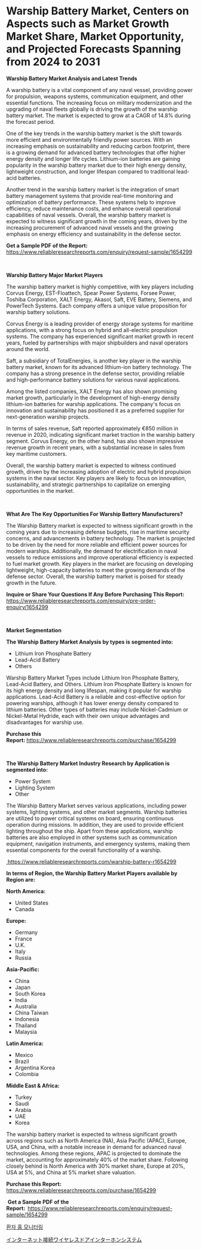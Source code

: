 <p><h1>Warship Battery Market, Centers on Aspects such as Market Growth Market Share, Market Opportunity, and Projected Forecasts Spanning from 2024 to 2031</h1></p><p><strong>Warship Battery Market Analysis and Latest Trends</strong></p>
<p><p>A warship battery is a vital component of any naval vessel, providing power for propulsion, weapons systems, communication equipment, and other essential functions. The increasing focus on military modernization and the upgrading of naval fleets globally is driving the growth of the warship battery market. The market is expected to grow at a CAGR of 14.8% during the forecast period.</p><p>One of the key trends in the warship battery market is the shift towards more efficient and environmentally friendly power sources. With an increasing emphasis on sustainability and reducing carbon footprint, there is a growing demand for advanced battery technologies that offer higher energy density and longer life cycles. Lithium-ion batteries are gaining popularity in the warship battery market due to their high energy density, lightweight construction, and longer lifespan compared to traditional lead-acid batteries.</p><p>Another trend in the warship battery market is the integration of smart battery management systems that provide real-time monitoring and optimization of battery performance. These systems help to improve efficiency, reduce maintenance costs, and enhance overall operational capabilities of naval vessels. Overall, the warship battery market is expected to witness significant growth in the coming years, driven by the increasing procurement of advanced naval vessels and the growing emphasis on energy efficiency and sustainability in the defense sector.</p></p>
<p><strong>Get a Sample PDF of the Report:&nbsp;</strong> <a href="https://www.reliableresearchreports.com/enquiry/request-sample/1654299">https://www.reliableresearchreports.com/enquiry/request-sample/1654299</a></p>
<p>&nbsp;</p>
<p><strong>Warship Battery Major Market Players</strong></p>
<p><p>The warship battery market is highly competitive, with key players including Corvus Energy, EST-Floattech, Spear Power Systems, Forsee Power, Toshiba Corporation, XALT Energy, Akasol, Saft, EVE Battery, Siemens, and PowerTech Systems. Each company offers a unique value proposition for warship battery solutions.</p><p>Corvus Energy is a leading provider of energy storage systems for maritime applications, with a strong focus on hybrid and all-electric propulsion systems. The company has experienced significant market growth in recent years, fueled by partnerships with major shipbuilders and naval operators around the world.</p><p>Saft, a subsidiary of TotalEnergies, is another key player in the warship battery market, known for its advanced lithium-ion battery technology. The company has a strong presence in the defense sector, providing reliable and high-performance battery solutions for various naval applications.</p><p>Among the listed companies, XALT Energy has also shown promising market growth, particularly in the development of high-energy density lithium-ion batteries for warship applications. The company's focus on innovation and sustainability has positioned it as a preferred supplier for next-generation warship projects.</p><p>In terms of sales revenue, Saft reported approximately €850 million in revenue in 2020, indicating significant market traction in the warship battery segment. Corvus Energy, on the other hand, has also shown impressive revenue growth in recent years, with a substantial increase in sales from key maritime customers.</p><p>Overall, the warship battery market is expected to witness continued growth, driven by the increasing adoption of electric and hybrid propulsion systems in the naval sector. Key players are likely to focus on innovation, sustainability, and strategic partnerships to capitalize on emerging opportunities in the market.</p></p>
<p>&nbsp;</p>
<p><strong>What Are The Key Opportunities For Warship Battery Manufacturers?</strong></p>
<p><p>The Warship Battery market is expected to witness significant growth in the coming years due to increasing defense budgets, rise in maritime security concerns, and advancements in battery technology. The market is projected to be driven by the need for more reliable and efficient power sources for modern warships. Additionally, the demand for electrification in naval vessels to reduce emissions and improve operational efficiency is expected to fuel market growth. Key players in the market are focusing on developing lightweight, high-capacity batteries to meet the growing demands of the defense sector. Overall, the warship battery market is poised for steady growth in the future.</p></p>
<p><strong>Inquire or Share Your Questions If Any Before Purchasing This Report:</strong> <a href="https://www.reliableresearchreports.com/enquiry/pre-order-enquiry/1654299">https://www.reliableresearchreports.com/enquiry/pre-order-enquiry/1654299</a></p>
<p>&nbsp;</p>
<p><strong>Market Segmentation</strong></p>
<p><strong>The Warship Battery Market Analysis by types is segmented into:</strong></p>
<p><ul><li>Lithium Iron Phosphate Battery</li><li>Lead-Acid Battery</li><li>Others</li></ul></p>
<p><p>Warship Battery Market Types include Lithium Iron Phosphate Battery, Lead-Acid Battery, and Others. Lithium Iron Phosphate Battery is known for its high energy density and long lifespan, making it popular for warship applications. Lead-Acid Battery is a reliable and cost-effective option for powering warships, although it has lower energy density compared to lithium batteries. Other types of batteries may include Nickel-Cadmium or Nickel-Metal Hydride, each with their own unique advantages and disadvantages for warship use.</p></p>
<p><strong>Purchase this Report:&nbsp;</strong><a href="https://www.reliableresearchreports.com/purchase/1654299">https://www.reliableresearchreports.com/purchase/1654299</a></p>
<p>&nbsp;</p>
<p><strong>The Warship Battery Market Industry Research by Application is segmented into:</strong></p>
<p><ul><li>Power System</li><li>Lighting System</li><li>Other</li></ul></p>
<p><p>The Warship Battery Market serves various applications, including power systems, lighting systems, and other market segments. Warship batteries are utilized to power critical systems on board, ensuring continuous operation during missions. In addition, they are used to provide efficient lighting throughout the ship. Apart from these applications, warship batteries are also employed in other systems such as communication equipment, navigation instruments, and emergency systems, making them essential components for the overall functionality of a warship.</p></p>
<p><a href="https://www.reliableresearchreports.com/warship-battery-r1654299">&nbsp;https://www.reliableresearchreports.com/warship-battery-r1654299</a></p>
<p><strong>In terms of Region, the Warship Battery Market Players available by Region are:</strong></p>
<p>
    <p> <strong> North America: </strong>
        <ul>
            <li>United States</li>
            <li>Canada</li>
        </ul>
        </p> 
    <p> <strong> Europe: </strong>
        <ul>
            <li>Germany</li>
            <li>France</li>
            <li>U.K.</li>
            <li>Italy</li>
            <li>Russia</li>
        </ul>
        </p> 
    <p> <strong> Asia-Pacific: </strong>
        <ul>
            <li>China</li>
            <li>Japan</li>
            <li>South Korea</li>
            <li>India</li>
            <li>Australia</li>
            <li>China Taiwan</li>
            <li>Indonesia</li>
            <li>Thailand</li>
            <li>Malaysia</li>
        </ul>
        </p> 
    <p> <strong> Latin America: </strong>
        <ul>
            <li>Mexico</li>
            <li>Brazil</li>
            <li>Argentina Korea</li>
            <li>Colombia</li>
        </ul>
        </p> 
    <p> <strong> Middle East & Africa: </strong>
        <ul>
            <li>Turkey</li>
            <li>Saudi</li>
            <li>Arabia</li>
            <li>UAE</li>
            <li>Korea</li>
        </ul>
    </p>
    </p>
<p><p>The warship battery market is expected to witness significant growth across regions such as North America (NA), Asia Pacific (APAC), Europe, USA, and China, with a notable increase in demand for advanced naval technologies. Among these regions, APAC is projected to dominate the market, accounting for approximately 40% of the market share. Following closely behind is North America with 30% market share, Europe at 20%, USA at 5%, and China at 5% market share valuation.</p></p>
<p><strong>Purchase this Report: </strong><a href="https://www.reliableresearchreports.com/purchase/1654299">https://www.reliableresearchreports.com/purchase/1654299</a></p>
<p>&nbsp;<strong>Get a Sample PDF of the Report:&nbsp;&nbsp;</strong><a href="https://www.reliableresearchreports.com/enquiry/request-sample/1654299">https://www.reliableresearchreports.com/enquiry/request-sample/1654299</a></p>
<p><strong></strong></p>
<p><p><a href="https://github.com/vsoq0zknh59/Market-Research-Report-List-2/blob/main/6213362159594.md">환자 홈 모니터링</a></p><p><a href="https://medium.com/@abdielkilback/2024%E5%B9%B4%E3%81%8B%E3%82%892031%E5%B9%B4%E3%81%BE%E3%81%A7%E3%81%AE%E6%9C%9F%E9%96%93%E3%81%AB%E3%81%8A%E3%81%91%E3%82%8B%E4%B8%96%E7%95%8C%E3%81%AE%E3%82%A4%E3%83%B3%E3%82%BF%E3%83%BC%E3%83%8D%E3%83%83%E3%83%88%E6%8E%A5%E7%B6%9A%E3%83%AF%E3%82%A4%E3%83%A4%E3%83%AC%E3%82%B9%E3%83%89%E3%82%A2%E3%82%A4%E3%83%B3%E3%82%BF%E3%83%BC%E3%83%9B%E3%83%B3%E3%82%B7%E3%82%B9%E3%83%86%E3%83%A0%E3%81%AE%E5%B8%82%E5%A0%B4%E6%A9%9F%E4%BC%9A%E3%81%A8%E4%BA%88%E6%B8%AC-84e9cf6167c4">インターネット接続ワイヤレスドアインターホンシステム</a></p></p>
